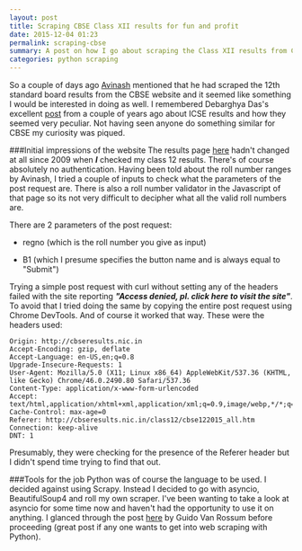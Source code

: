 ```yaml
---
layout: post
title: Scraping CBSE Class XII results for fun and profit
date: 2015-12-04 01:23
permalink: scraping-cbse
summary: A post on how I go about scraping the Class XII results from CBSE's results website using Python and asyncio.
categories: python scraping
---
```


So a couple of days ago [Avinash](http://avi.im) mentioned that he had scraped the 12th standard board results from the CBSE website and it seemed like something I would be interested in doing as well. I remembered Debarghya Das's excellent [post](https://deedy.quora.com/Hacking-into-the-Indian-Education-System) from a couple of years ago about ICSE results and how they seemed very peculiar. Not having seen anyone do something similar for CBSE my curiosity was piqued.

###Initial impressions of the website
The results page [here](http://cbseresults.nic.in/class12/cbse122015_all.htm) hadn't changed at all since 2009 when ***I*** checked my class 12 results. There's of course absolutely no authentication. Having been told about the roll number ranges by Avinash, I tried a couple of inputs to check what the parameters of the post request are. There is also a roll number validator in the Javascript of that page so its not very difficult to decipher what all the valid roll numbers are.

There are 2 parameters of the post request:

* regno (which is the roll number you give as input)

* B1 (which I presume specifies the button name and is always equal to "Submit")

Trying a simple post request with curl without setting any of the headers failed with the site reporting ***"Access denied, pl. click here to visit the site"***. To avoid that I tried doing the same by copying the entire post request using Chrome DevTools. And of course it worked that way. These were the headers used:

```
Origin: http://cbseresults.nic.in
Accept-Encoding: gzip, deflate
Accept-Language: en-US,en;q=0.8
Upgrade-Insecure-Requests: 1
User-Agent: Mozilla/5.0 (X11; Linux x86_64) AppleWebKit/537.36 (KHTML, like Gecko) Chrome/46.0.2490.80 Safari/537.36
Content-Type: application/x-www-form-urlencoded
Accept: text/html,application/xhtml+xml,application/xml;q=0.9,image/webp,*/*;q=0.8
Cache-Control: max-age=0
Referer: http://cbseresults.nic.in/class12/cbse122015_all.htm
Connection: keep-alive
DNT: 1
```

Presumably, they were checking for the presence of the Referer header but I didn't spend time trying to find that out.

###Tools for the job
Python was of course the language to be used. I decided against using Scrapy. Instead I decided to go with asyncio, BeautifulSoup4 and roll my own scraper. I've been wanting to take a look at asyncio for some time now and haven't had the opportunity to use it on anything. I glanced through the post [here](http://aosabook.org/en/500L/a-web-crawler-with-asyncio-coroutines.html) by Guido Van Rossum before proceeding (great post if any one wants to get into web scraping with Python).
